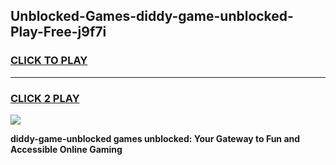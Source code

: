 
## Unblocked-Games-diddy-game-unblocked-Play-Free-j9f7i
<h3>
<a href="https://premium76.site?title=diddy-game-unblocked&ref=24M">CLICK TO PLAY</a></h3>
<hr>

<h3>
<a href="https://premium76.site?title=diddy-game-unblocked&ref=24M">CLICK 2 PLAY</a>
  
</h3>

<a href="https://premium76.site?title=diddy-game-unblocked&ref=24M"><img src="https://clearcache.store/games.png"></a>


**diddy-game-unblocked games unblocked: Your Gateway to Fun and Accessible Online Gaming**
